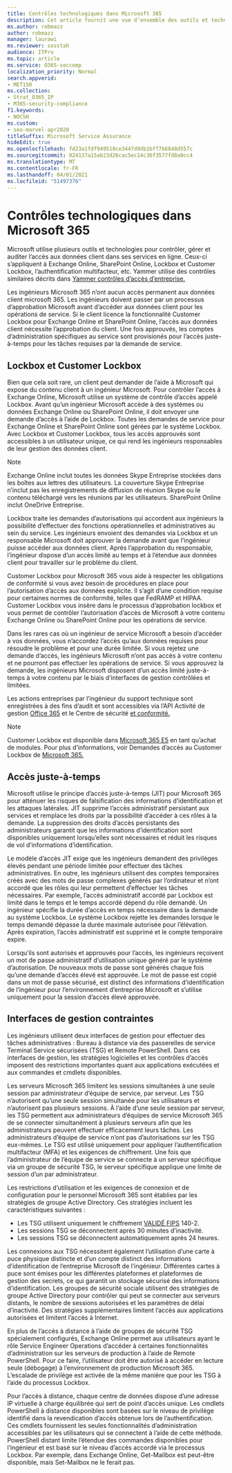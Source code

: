```yaml
---
title: Contrôles technologiques dans Microsoft 365
description: Cet article fournit une vue d’ensemble des outils et technologies utilisés par Microsoft pour le contrôle des technologies dans Microsoft 365.
ms.author: robmazz
author: robmazz
manager: laurawi
ms.reviewer: sosstah
audience: ITPro
ms.topic: article
ms.service: O365-seccomp
localization_priority: Normal
search.appverid:
- MET150
ms.collection:
- Strat_O365_IP
- M365-security-compliance
f1.keywords:
- NOCSH
ms.custom:
- seo-marvel-apr2020
titleSuffix: Microsoft Service Assurance
hideEdit: true
ms.openlocfilehash: fd23a1fdf949518ce3447d9db1bff7b6848d557c
ms.sourcegitcommit: 024137a15ab23d26cac5ec14c36f3577fd8a0cc4
ms.translationtype: MT
ms.contentlocale: fr-FR
ms.lasthandoff: 04/01/2021
ms.locfileid: "51497376"
---
```

# <a name="technology-controls-in-microsoft-365"></a>Contrôles technologiques dans Microsoft 365 

Microsoft utilise plusieurs outils et technologies pour contrôler, gérer et auditer l’accès aux données client dans ses services en ligne. Ceux-ci s’appliquent à Exchange Online, SharePoint Online, Lockbox et Customer Lockbox, l’authentification multifacteur, etc. Yammer utilise des contrôles similaires décrits dans [Yammer contrôles d’accès d’entreprise.](assurance-yammer-enterprise-access-controls.md)

Les ingénieurs Microsoft 365 n’ont aucun accès permanent aux données client microsoft 365. Les ingénieurs doivent passer par un processus d’approbation Microsoft avant d’accéder aux données client pour les opérations de service. Si le client licence la fonctionnalité Customer Lockbox pour Exchange Online et SharePoint Online, l’accès aux données client nécessite l’approbation du client. Une fois approuvés, les comptes d’administration spécifiques au service sont provisionés pour l’accès juste-à-temps pour les tâches requises par la demande de service.

## <a name="lockbox-and-customer-lockbox"></a>Lockbox et Customer Lockbox

Bien que cela soit rare, un client peut demander de l’aide à Microsoft qui expose du contenu client à un ingénieur Microsoft. Pour contrôler l’accès à Exchange Online, Microsoft utilise un système de contrôle d’accès appelé Lockbox. Avant qu’un ingénieur Microsoft accède à des systèmes ou données Exchange Online ou SharePoint Online, il doit envoyer une demande d’accès à l’aide de Lockbox. Toutes les demandes de service pour Exchange Online et SharePoint Online sont gérées par le système Lockbox. Avec Lockbox et Customer Lockbox, tous les accès approuvés sont accessibles à un utilisateur unique, ce qui rend les ingénieurs responsables de leur gestion des données client.

> [!NOTE]
> Exchange Online inclut toutes les données Skype Entreprise stockées dans les boîtes aux lettres des utilisateurs. La couverture Skype Entreprise n’inclut pas les enregistrements de diffusion de réunion Skype ou le contenu téléchargé vers les réunions par les utilisateurs. SharePoint Online inclut OneDrive Entreprise.

Lockbox traite les demandes d’autorisations qui accordent aux ingénieurs la possibilité d’effectuer des fonctions opérationnelles et administratives au sein du service. Les ingénieurs envoient des demandes via Lockbox et un responsable Microsoft doit approuver la demande avant que l’ingénieur puisse accéder aux données client. Après l’approbation du responsable, l’ingénieur dispose d’un accès limité au temps et à l’étendue aux données client pour travailler sur le problème du client.

Customer Lockbox pour Microsoft 365 vous aide à respecter les obligations de conformité si vous avez besoin de procédures en place pour l’autorisation d’accès aux données explicite. Il s’agit d’une condition requise pour certaines normes de conformité, telles que FedRAMP et HIPAA. Customer Lockbox vous insère dans le processus d’approbation lockbox et vous permet de contrôler l’autorisation d’accès de Microsoft à votre contenu Exchange Online ou SharePoint Online pour les opérations de service.

Dans les rares cas où un ingénieur de service Microsoft a besoin d’accéder à vos données, vous n’accordez l’accès qu’aux données requises pour résoudre le problème et pour une durée limitée. Si vous rejetez une demande d’accès, les ingénieurs Microsoft n’ont pas accès à votre contenu et ne pourront pas effectuer les opérations de service. Si vous approuvez la demande, les ingénieurs Microsoft disposent d’un accès limité juste-à-temps à votre contenu par le biais d’interfaces de gestion contrôlées et limitées.

Les actions entreprises par l’ingénieur du support technique sont enregistrées à des fins d’audit et sont accessibles via l’API Activité de gestion [Office 365](/office/office-365-management-api/get-started-with-office-365-management-apis) et le Centre de sécurité [et conformité.](https://protection.office.com/)

>[!NOTE]
> Customer Lockbox est disponible dans [Microsoft 365 E5](https://products.office.com/business/office-365-enterprise-e5-business-software) en tant qu’achat de modules. Pour plus d’informations, voir Demandes d’accès au Customer Lockbox de [Microsoft 365.](https://support.office.com/article/Office-365-Customer-Lockbox-Requests-36f9cdd1-e64c-421b-a7e4-4a54d16440a2)

## <a name="just-in-time-access"></a>Accès juste-à-temps

Microsoft utilise le principe d’accès juste-à-temps (JIT) pour Microsoft 365 pour atténuer les risques de falsification des informations d’identification et les attaques latérales. JIT supprime l’accès administratif persistant aux services et remplace les droits par la possibilité d’accéder à ces rôles à la demande. La suppression des droits d’accès persistants des administrateurs garantit que les informations d’identification sont disponibles uniquement lorsqu’elles sont nécessaires et réduit les risques de vol d’informations d’identification.

Le modèle d’accès JIT exige que les ingénieurs demandent des privilèges élevés pendant une période limitée pour effectuer des tâches administratives. En outre, les ingénieurs utilisent des comptes temporaires créés avec des mots de passe complexes générés par l’ordinateur et n’ont accordé que les rôles qui leur permettent d’effectuer les tâches nécessaires. Par exemple, l’accès administratif accordé par Lockbox est limité dans le temps et le temps accordé dépend du rôle demandé. Un ingénieur spécifie la durée d’accès en temps nécessaire dans la demande au système Lockbox. Le système Lockbox rejette les demandes lorsque le temps demandé dépasse la durée maximale autorisée pour l’élévation. Après expiration, l’accès administratif est supprimé et le compte temporaire expire.

Lorsqu’ils sont autorisés et approuvés pour l’accès, les ingénieurs reçoivent un mot de passe administratif d’utilisation unique généré par le système d’autorisation. De nouveaux mots de passe sont générés chaque fois qu’une demande d’accès élevé est approuvée. Le mot de passe est copié dans un mot de passe sécurisé, est distinct des informations d’identification de l’ingénieur pour l’environnement d’entreprise Microsoft et s’utilise uniquement pour la session d’accès élevé approuvée.

## <a name="constrained-management-interfaces"></a>Interfaces de gestion contraintes

Les ingénieurs utilisent deux interfaces de gestion pour effectuer des tâches administratives : Bureau à distance via des passerelles de service Terminal Service sécurisées (TSG) et Remote PowerShell. Dans ces interfaces de gestion, les stratégies logicielles et les contrôles d’accès imposent des restrictions importantes quant aux applications exécutées et aux commandes et cmdlets disponibles.

Les serveurs Microsoft 365 limitent les sessions simultanées à une seule session par administrateur d’équipe de service, par serveur. Les TSG n’autorisent qu’une seule session simultanée pour les utilisateurs et n’autorisent pas plusieurs sessions. À l’aide d’une seule session par serveur, les TSG permettent aux administrateurs d’équipes de service Microsoft 365 de se connecter simultanément à plusieurs serveurs afin que les administrateurs peuvent effectuer efficacement leurs tâches. Les administrateurs d’équipe de service n’ont pas d’autorisations sur les TSG eux-mêmes. Le TSG est utilisé uniquement pour appliquer l’authentification multifacteur (MFA) et les exigences de chiffrement. Une fois que l’administrateur de l’équipe de service se connecte à un serveur spécifique via un groupe de sécurité TSG, le serveur spécifique applique une limite de session d’un par administrateur.

Les restrictions d’utilisation et les exigences de connexion et de configuration pour le personnel Microsoft 365 sont établies par les stratégies de groupe Active Directory. Ces stratégies incluent les caractéristiques suivantes :

- Les TSG utilisent uniquement le chiffrement [VALIDÉ FIPS](https://www.microsoft.com/TrustCenter/Compliance/FIPS) 140-2.
- Les sessions TSG se déconnectent après 30 minutes d’inactivité.
- Les sessions TSG se déconnectent automatiquement après 24 heures.

Les connexions aux TSG nécessitent également l’utilisation d’une carte à puce physique distincte et d’un compte distinct des informations d’identification de l’entreprise Microsoft de l’ingénieur. Différentes cartes à puce sont émises pour les différentes plateformes et plateformes de gestion des secrets, ce qui garantit un stockage sécurisé des informations d’identification. Les groupes de sécurité sociale utilisent des stratégies de groupe Active Directory pour contrôler qui peut se connecter aux serveurs distants, le nombre de sessions autorisées et les paramètres de délai d’inactivité. Des stratégies supplémentaires limitent l’accès aux applications autorisées et limitent l’accès à Internet.

En plus de l’accès à distance à l’aide de groupes de sécurité TSG spécialement configurés, Exchange Online permet aux utilisateurs ayant le rôle Service Engineer Operations d’accéder à certaines fonctionnalités d’administration sur les serveurs de production à l’aide de Remote PowerShell. Pour ce faire, l’utilisateur doit être autorisé à accéder en lecture seule (débogage) à l’environnement de production Microsoft 365. L’escalade de privilège est activée de la même manière que pour les TSG à l’aide du processus Lockbox.

Pour l’accès à distance, chaque centre de données dispose d’une adresse IP virtuelle à charge équilibrée qui sert de point d’accès unique. Les cmdlets PowerShell à distance disponibles sont basées sur le niveau de privilège identifié dans la revendication d’accès obtenue lors de l’authentification. Ces cmdlets fournissent les seules fonctionnalités d’administration accessibles par les utilisateurs qui se connectent à l’aide de cette méthode. PowerShell distant limite l’étendue des commandes disponibles pour l’ingénieur et est basé sur le niveau d’accès accordé via le processus Lockbox. Par exemple, dans Exchange Online, Get-Mailbox est peut-être disponible, mais Set-Mailbox ne le ferait pas.
